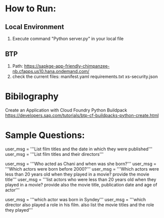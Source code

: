 # How to Run:
## Local Environment 
1. Execute command "Python server.py" in your local file

## BTP
1. Path: https://sapkge-app-friendly-chimpanzee-nb.cfapps.us10.hana.ondemand.com/
2. check the current files:
        manifest.yaml 
        requirements.txt
        xs-security.json


# Bibilography
Create an Application with Cloud Foundry Python Buildpack<br>
https://developers.sap.com/tutorials/btp-cf-buildpacks-python-create.html


# Sample Questions:

user_msg = '''List film titles and the date in which they were published'''
user_msg = '''List film titles and their directors'''

user_msg = '''Who acted as Chani and when was she born?'''
user_msg = '''Which actors were born before 2000?'''
user_msg = '''Which actors were less than 20 years old when they played in a movie? provide the movie title'''
user_msg = '''list actors who were less than 20 years old when they played in a movie? provide also the movie title, publication date and age of actor'''

user_msg = '''which actor was born in Syndey'''
user_msg = '''which director also played a role in his film. also list the movie titles and the role they played'''
